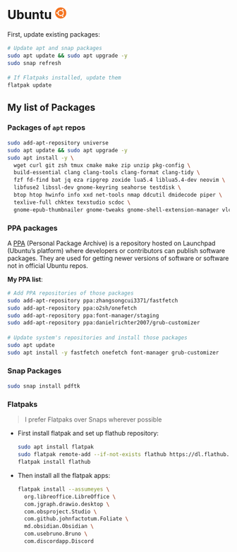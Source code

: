 # Ubuntu <img alt="Ubuntu" src="../assets/ubuntu.svg" height="28">

First, update existing packages:

```sh
# Update apt and snap packages
sudo apt update && sudo apt upgrade -y
sudo snap refresh

# If Flatpaks installed, update them
flatpak update
```

## My list of Packages

### Packages of `apt` repos

```sh
sudo add-apt-repository universe
sudo apt update && sudo apt upgrade -y
sudo apt install -y \
  wget curl git zsh tmux cmake make zip unzip pkg-config \
  build-essential clang clang-tools clang-format clang-tidy \
  fzf fd-find bat jq eza ripgrep zoxide lua5.4 liblua5.4-dev neovim \
  libfuse2 libssl-dev gnome-keyring seahorse testdisk \
  btop htop hwinfo info xxd net-tools nmap ddcutil dmidecode piper \
  texlive-full chktex texstudio scdoc \
  gnome-epub-thumbnailer gnome-tweaks gnome-shell-extension-manager vlc
```

### PPA packages

A [PPA](https://launchpad.net/ubuntu/+ppas) (Personal Package Archive) is a repository hosted on Launchpad (Ubuntu’s platform) where developers or contributors can publish software packages. They are used for getting newer versions of software or software not in official Ubuntu repos.

**My PPA list**:

<!-- [fastfetch](https://github.com/fastfetch-cli/fastfetch), [onefetch](https://github.com/o2sh/onefetch/wiki/Installation), [font-manager](https://github.com/FontManager/font-manager), [grub-customizer](https://launchpad.net/~danielrichter2007/+archive/ubuntu/grub-customizer), [OBS](https://obsproject.com/download) -->

```sh
# Add PPA repositories of those packages
sudo add-apt-repository ppa:zhangsongcui3371/fastfetch
sudo add-apt-repository ppa:o2sh/onefetch
sudo add-apt-repository ppa:font-manager/staging
sudo add-apt-repository ppa:danielrichter2007/grub-customizer

# Update system's repositories and install those packages
sudo apt update
sudo apt install -y fastfetch onefetch font-manager grub-customizer
```

### Snap Packages

<!-- Snap does not allow multiple package names to install in same line -->

```sh
sudo snap install pdftk
```

### Flatpaks

> I prefer Flatpaks over Snaps wherever possible

- First install flatpak and set up flathub repository:

  ```sh
  sudo apt install flatpak
  sudo flatpak remote-add --if-not-exists flathub https://dl.flathub.org/repo/flathub.flatpakrepo
  flatpak install flathub
  ```

- Then install all the flatpak apps:

  ```sh
  flatpak install --assumeyes \
    org.libreoffice.LibreOffice \
    com.jgraph.drawio.desktop \
    com.obsproject.Studio \
    com.github.johnfactotum.Foliate \
    md.obsidian.Obsidian \
    com.usebruno.Bruno \
    com.discordapp.Discord
  ```
